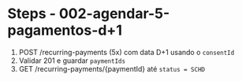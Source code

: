 # Steps - 002-agendar-5-pagamentos-d+1

1. POST /recurring-payments (5x) com data D+1 usando o `consentId`
2. Validar 201 e guardar `paymentIds`
3. GET /recurring-payments/{paymentId} até `status = SCHD`
